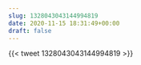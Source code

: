 ```yaml
---
slug: 1328043043144994819
date: 2020-11-15 18:31:49+00:00
draft: false
---
```


{{< tweet 1328043043144994819 >}}
